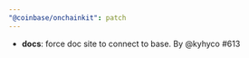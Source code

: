 ```yaml
---
"@coinbase/onchainkit": patch
---
```


- **docs**: force doc site to connect to base. By @kyhyco #613
